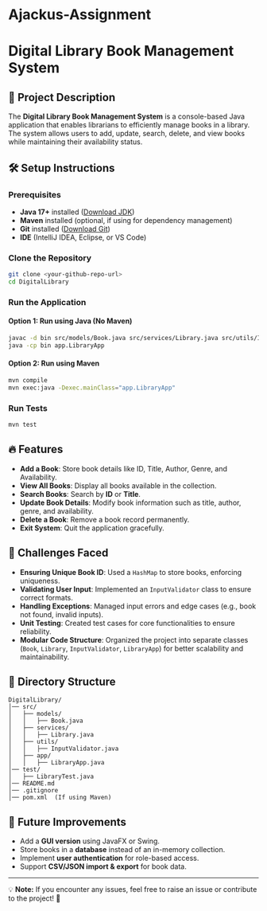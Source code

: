# Ajackus-Assignment

# Digital Library Book Management System

## 📖 Project Description
The **Digital Library Book Management System** is a console-based Java application that enables librarians to efficiently manage books in a library. The system allows users to add, update, search, delete, and view books while maintaining their availability status.

## 🛠️ Setup Instructions
### **Prerequisites**
- **Java 17+** installed ([Download JDK](https://jdk.java.net/))
- **Maven** installed (optional, if using for dependency management)
- **Git** installed ([Download Git](https://git-scm.com/))
- **IDE** (IntelliJ IDEA, Eclipse, or VS Code)

### **Clone the Repository**
```sh
git clone <your-github-repo-url>
cd DigitalLibrary
```

### **Run the Application**
#### **Option 1: Run using Java (No Maven)**
```sh
javac -d bin src/models/Book.java src/services/Library.java src/utils/InputValidator.java src/app/LibraryApp.java
java -cp bin app.LibraryApp
```

#### **Option 2: Run using Maven**
```sh
mvn compile
mvn exec:java -Dexec.mainClass="app.LibraryApp"
```

### **Run Tests**
```sh
mvn test
```

## 🔥 Features
- **Add a Book**: Store book details like ID, Title, Author, Genre, and Availability.
- **View All Books**: Display all books available in the collection.
- **Search Books**: Search by **ID** or **Title**.
- **Update Book Details**: Modify book information such as title, author, genre, and availability.
- **Delete a Book**: Remove a book record permanently.
- **Exit System**: Quit the application gracefully.

## 🚀 Challenges Faced
- **Ensuring Unique Book ID**: Used a `HashMap` to store books, enforcing uniqueness.
- **Validating User Input**: Implemented an `InputValidator` class to ensure correct formats.
- **Handling Exceptions**: Managed input errors and edge cases (e.g., book not found, invalid inputs).
- **Unit Testing**: Created test cases for core functionalities to ensure reliability.
- **Modular Code Structure**: Organized the project into separate classes (`Book`, `Library`, `InputValidator`, `LibraryApp`) for better scalability and maintainability.

## 📂 Directory Structure
```
DigitalLibrary/
│── src/
│   ├── models/
│   │   ├── Book.java
│   ├── services/
│   │   ├── Library.java
│   ├── utils/
│   │   ├── InputValidator.java
│   ├── app/
│   │   ├── LibraryApp.java
│── test/
│   ├── LibraryTest.java
│── README.md
│── .gitignore
│── pom.xml  (If using Maven)
```

## 📝 Future Improvements
- Add a **GUI version** using JavaFX or Swing.
- Store books in a **database** instead of an in-memory collection.
- Implement **user authentication** for role-based access.
- Support **CSV/JSON import & export** for book data.

---
💡 **Note:** If you encounter any issues, feel free to raise an issue or contribute to the project! 🚀

